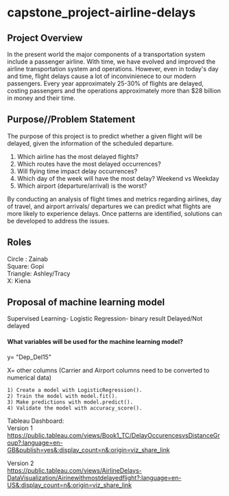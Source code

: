 # capstone_project-airline-delays
## Project Overview
In the present world the major components of a transportation system include a passenger airline. With time, we have evolved and improved the airline transportation system and operations. However, even in today's day and time, flight delays cause a lot of inconvinienece to our modern passengers. Every year approximately 25-30% of flights are delayed, costing passengers and the operations approximately more than $28 billion in money and their time.

## Purpose//Problem Statement
The purpose of this project is to predict whether a given flight will be delayed, given the information of the scheduled departure.
1. Which airline has the most delayed flights?
2. Which routes have the most delayed occurrences?
3. Will flying time impact delay occurrences?
4. Which day of the week will have the most delay? Weekend vs Weekday
5. Which airport (departure/arrival) is the worst?

By conducting an analysis of flight times and metrics regarding airlines, day of travel, and airport arrivals/ departures we can predict what flights are more likely to experience delays. Once patterns are identified, solutions can be developed to address the issues.

## Roles
Circle : Zainab <br>
Square: Gopi <br>
Triangle: Ashley/Tracy <br>
X: Kiena <br>

## Proposal of machine learning model
Supervised Learning- Logistic Regression- binary result Delayed/Not delayed

#### What variables will be used for the machine learning model?

  y= "Dep_Del15"

  X= other columns (Carrier and Airport columns need to be converted to numerical data)

    1) Create a model with LogisticRegression().
    2) Train the model with model.fit().
    3) Make predictions with model.predict().
    4) Validate the model with accuracy_score().

 
Tableau Dashboard:<br>
Version 1 <br>
https://public.tableau.com/views/Book1_TC/DelayOccurencesvsDistanceGroup?:language=en-GB&publish=yes&:display_count=n&:origin=viz_share_link <br>

Version 2 <br>
https://public.tableau.com/views/AirlineDelays-DataVisualization/Airinewithmostdelayedflight?:language=en-US&:display_count=n&:origin=viz_share_link <br>

